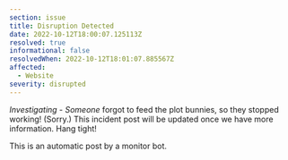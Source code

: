 ```yaml
---
section: issue
title: Disruption Detected
date: 2022-10-12T18:00:07.125113Z
resolved: true
informational: false
resolvedWhen: 2022-10-12T18:01:07.885567Z
affected:
  - Website
severity: disrupted
---
```

*Investigating* - _Someone_ forgot to feed the plot bunnies, so they stopped working! (Sorry.) This incident post will be updated once we have more information. Hang tight!

This is an automatic post by a monitor bot.
        
